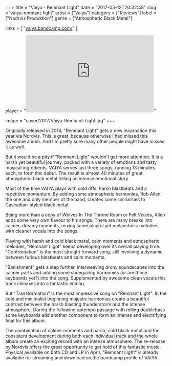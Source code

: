 +++
title = "Vaiya - Remnant Light"
date = "2017-03-12T20:32:48"
slug ="vaiya-remnant-light"
artist = ["Vaiya"]
category = ["Reviews"]
label = ["Nodrvis Produktion"]
genre = ["Atmospheric Black Metal"]

links = [
    "[vaiya.bandcamp.com/](https://vaiya.bandcamp.com/)"
]

player = "<iframe style='border: 0; width: 400px; height: 241px;' src='https://bandcamp.com/EmbeddedPlayer/album=701957853/size=large/bgcol=333333/linkcol=ffffff/artwork=none/transparent=true/' ></iframe>"

image = "cover/2017/Vaiya-Remnant-Light.jpg"
+++

Originally released in 2014, "Remnant Light" gets a new incarnation this year via Nordvis. This is great, because otherwise I had missed this awesome album. And I'm pretty sure many other people might have missed it as well.

But it would be a pity if "Remnant Light" wouldn't get more attention. It is a harsh yet beautiful journey, packed with a variety of emotions and tasty musical ingredients. VAIYA serves just three songs, running 13 minutes each, to form this debut. The result is almost 40 minutes of great atmospheric black metal telling an intense emotional story.

Most of the time VAIYA plays with cold riffs, harsh blastbeats and a repetitive momentum. By adding some atmospheric harmonies, Rob Allen, the one and only member of the band, creates some similarities to Cascadian-styled black metal.

Being more than a copy of Wolves In The Throne Room or Felt Voices, Allen adds some very own flavour to his songs. There are many breaks into calmer, dreamy moments, mixing some playful yet melancholic melodies with cleaner vocals into the songs.

Playing with harsh and cold black metal, calm moments and atmospheric melodies, "Remnant Light" keeps developing over its overall playing time. "Confrontation" is the most straight forward song, still involving a dynamic between furious blastbeats and calm moments.

"Banishment" gets a step further, interweaving drony soundscapes into the calmer parts and adding some shoegazing harmonies (or are those keyboards yet?) into the song. Supplemented by awesome clean vocals this track climaxes into a fantastic ending.

But "Transformation" is the most impressive song on "Remnant Light". In the cold and minimalist beginning majestic harmonies create a beautiful contrast between the harsh blasting thunderstorm and the intense atmosphere. During the following uptempo passage with rolling doublebass some keyboards add another component to form an intense and electrifying final for this album.

The combination of calmer moments and harsh, cold black metal and the consistent development during both each individual track and the whole album create an exciting record with an intense atmosphere. The re-release by Nordvis offers the great opportunity to get hold of this fantastic music. Physical available on both CD and LP in April, "Remnant Light" is already available for streaming and download on the bandcamp profile of VAIYA.
